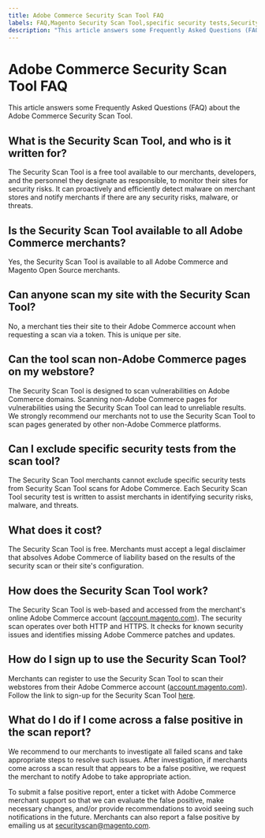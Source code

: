 ```yaml
---
title: Adobe Commerce Security Scan Tool FAQ
labels: FAQ,Magento Security Scan Tool,specific security tests,Security Scan Tool,Magento Security,free tool,scanning,scan pages,Adobe Commerce
description: "This article answers some Frequently Asked Questions (FAQ) about the Adobe Commerce Security Scan Tool."
---
```


# Adobe Commerce Security Scan Tool FAQ

This article answers some Frequently Asked Questions (FAQ) about the Adobe Commerce Security Scan Tool.

<h2 id="what-is-the-magento-security-scan-tool-and-who-is-it-written-for">What is the Security Scan Tool, and who is it written for?</h2>

The Security Scan Tool is a free tool available to our merchants, developers, and the personnel they designate as responsible, to monitor their sites for security risks. It can proactively and efficiently detect malware on merchant stores and notify merchants if there are any security risks, malware, or threats.

<h2 id="is-magento-security-scan-tool-available-to-all-magento-merchants">Is the Security Scan Tool available to all Adobe Commerce merchants?</h2>

Yes, the Security Scan Tool is available to all Adobe Commerce and Magento Open Source merchants.

<h2 id="can-anyone-scan-my-site-with-the-magento-security-scan-tool">Can anyone scan my site with the Security Scan Tool?</h2>

No, a merchant ties their site to their Adobe Commerce account when requesting a scan via a token. This is unique per site.

<h2 id="can-the-tool-scan-non-magento-pages-on-my-webstore">Can the tool scan non-Adobe Commerce pages on my webstore?</h2>

The Security Scan Tool is designed to scan vulnerabilities on Adobe Commerce domains. Scanning non-Adobe Commerce pages for vulnerabilities using the Security Scan Tool can lead to unreliable results. We strongly recommend our merchants not to use the Security Scan Tool to scan pages generated by other non-Adobe Commerce platforms.

<h2 id="can-i-exclude-specific-security-tests-from-magento-scan-tool">Can I exclude specific security tests from the scan tool?</h2>

The Security Scan Tool merchants cannot exclude specific security tests from Security Scan Tool scans for Adobe Commerce. Each Security Scan Tool security test is written to assist merchants in identifying security risks, malware, and threats.

<h2 id="what-does-it-cost">What does it cost?</h2>

The Security Scan Tool is free. Merchants must accept a legal disclaimer that absolves Adobe Commerce of liability based on the results of the security scan or their site's configuration.

<h2 id="how-does-the-magento-security-scan-tool-work">How does the Security Scan Tool work?</h2>

The Security Scan Tool is web-based and accessed from the merchant's online Adobe Commerce account ([account.magento.com](http://account.magento.com/)). The security scan operates over both HTTP and HTTPS. It checks for known security issues and identifies missing Adobe Commerce patches and updates.

<h2 id="how-do-i-sign-up-to-use-the-magento-security-scan-tool">How do I sign up to use the Security Scan Tool?</h2>

Merchants can register to use the Security Scan Tool to scan their webstores from their Adobe Commerce account ([account.magento.com](http://account.magento.com/)). Follow the link to sign-up for the Security Scan Tool [here](https://account.magento.com/scanner/dashboard/?_ga=2.83981338.267715797.1615821601-2099431409.1611073686).

<h2 id="what-do-i-do-if-i-come-across-a-false-positive-in-the-scan-report">What do I do if I come across a false positive in the scan report?</h2>

We recommend to our merchants to investigate all failed scans and take appropriate steps to resolve such issues. After investigation, if merchants come across a scan result that appears to be a false positive, we request the merchant to notify Adobe to take appropriate action.

To submit a false positive report, enter a ticket with Adobe Commerce merchant support so that we can evaluate the false positive, make necessary changes, and/or provide recommendations to avoid seeing such notifications in the future. Merchants can also report a false positive by emailing us at [securityscan@magento.com](mailto:securityscan@magento.com).
